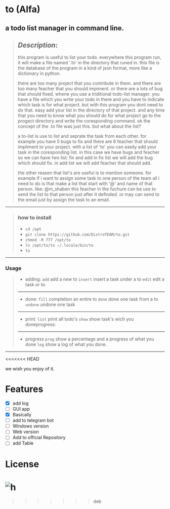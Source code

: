 # to (Alfa)

## a todo list manager in command line.

> ## **_Description_**:
> 
>	this program is useful to list your todo.
>	everywhere this program run, it will make a file named '.to' in the
>	directory that runed in.
>	this file is the database of the program in a kind of json format, more
>	like a dictionary in python.
>	
>	there are too many project that you contribute in them.
>	and there are too many feacher that you should impiment.
>	or there are a lots of bug that should fixed.
>	whene you use a triditional todo-list manager. you have a file which 
>	you write your todo in there and you have to indicate which task is for 
>	what project.
>	but with this program you dont need to do that. easy add your list
>	in the directory of that project.
>	and any time that you need to know what you should do for what project
>	go to the progect directory and write the coresponding command.
>	ok the concept of the .to file was just this. but what about the list?
>	
>	a to-list is use to list and seprate the task from each other.
>	for example you have 5 bugs to fix and there are 6 feacher that should
>	impliment to your project. with a list of 'to' you can easily add your
>	task in the coresponding list. in this case we have bugs and feacher
>	so we can have two list: fix and add
>	in fix list we will add the bug which should fix.
>	in add list we will add feacher that should add.
>	
>	the other reasen that list's are useful is to mention someone.
>	for example if i want to assign some task to one person of the team all i need to do
>	is that make a list that start with '@' and name of that person. like: @m_shaben
>	this feacher in the fuchure can be use to send the list to that person just after
>	it definded. or may can send to the email just by assign the task to an email.
>

---

> ### __how to install__
> - ``` cd /opt ```
> - ``` git clone https://github.com/DistroTEAM/to.git ```
> - ``` chmod -R 777 /opt/to ```
> - ``` ln /opt/to/to ~/.locale/bin/to ```
> - ``` to ```
---

 ### Usage
 >
 > - adding:
                ```add```         		add a new to
                ```insert```      	insert a task under a to
                ```edit```   		    edit a task or to
   >---
   > - done:
                ```fill```        	completion an entire to
                ```done```        	done one task from a to
                ```undone```      	undone one task
   >---
> - print:
                ```list```        print all todo's
                ```show```        show task's wich you doneprogress:
   > ---
   > - progress
			   ```prog```        	show a percentage and a progress of what you done
			   ```log```         	show a log of what you done.
---
<<<<<<< HEAD

we wish you enjoy of it.

# Features

- [X] add log
- [ ] GUI app
- [X] Basically
- [ ] add to telegram bot
- [ ] Windows version
- [ ] Web version
- [ ] Add to official Repository
- [ ] add Table

# License

![h](https://raw.githubusercontent.com/DistroTEAM/to/master/20210615_195113.jpg)
=======
>>>>>>> deb
